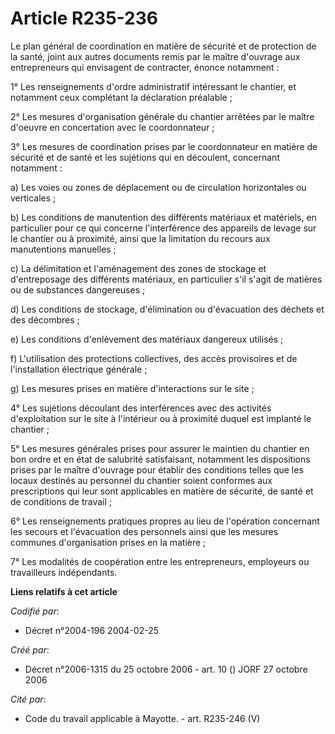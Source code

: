 # Article R235-236

Le plan général de coordination en matière de sécurité et de protection de la santé, joint aux autres documents remis par le
maître d'ouvrage aux entrepreneurs qui envisagent de contracter, énonce notamment :

1° Les renseignements d'ordre administratif intéressant le chantier, et notamment ceux complétant la déclaration préalable ;

2° Les mesures d'organisation générale du chantier arrêtées par le maître d'oeuvre en concertation avec le coordonnateur ;

3° Les mesures de coordination prises par le coordonnateur en matière de sécurité et de santé et les sujétions qui en
découlent, concernant notamment :

a) Les voies ou zones de déplacement ou de circulation horizontales ou verticales ;

b) Les conditions de manutention des différents matériaux et matériels, en particulier pour ce qui concerne l'interférence
des appareils de levage sur le chantier ou à proximité, ainsi que la limitation du recours aux manutentions manuelles ;

c) La délimitation et l'aménagement des zones de stockage et d'entreposage des différents matériaux, en particulier s'il
s'agit de matières ou de substances dangereuses ;

d) Les conditions de stockage, d'élimination ou d'évacuation des déchets et des décombres ;

e) Les conditions d'enlèvement des matériaux dangereux utilisés ;

f) L'utilisation des protections collectives, des accès provisoires et de l'installation électrique générale ;

g) Les mesures prises en matière d'interactions sur le site ;

4° Les sujétions découlant des interférences avec des activités d'exploitation sur le site à l'intérieur ou à proximité
duquel est implanté le chantier ;

5° Les mesures générales prises pour assurer le maintien du chantier en bon ordre et en état de salubrité satisfaisant,
notamment les dispositions prises par le maître d'ouvrage pour établir des conditions telles que les locaux destinés au
personnel du chantier soient conformes aux prescriptions qui leur sont applicables en matière de sécurité, de santé et de
conditions de travail ;

6° Les renseignements pratiques propres au lieu de l'opération concernant les secours et l'évacuation des personnels ainsi
que les mesures communes d'organisation prises en la matière ;

7° Les modalités de coopération entre les entrepreneurs, employeurs ou travailleurs indépendants.

**Liens relatifs à cet article**

_Codifié par_:

  - Décret n°2004-196 2004-02-25

_Créé par_:

  - Décret n°2006-1315 du 25 octobre 2006 - art. 10 () JORF 27 octobre 2006

_Cité par_:

  - Code du travail applicable à Mayotte. - art. R235-246 (V)

